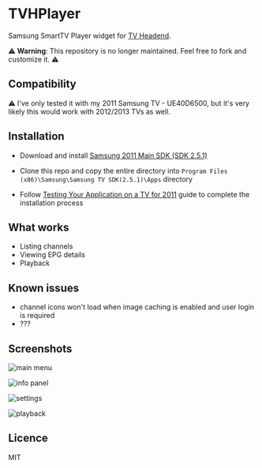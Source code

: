 # TVHPlayer

Samsung SmartTV Player widget for [TV Headend](https://tvheadend.org).

:warning: **Warning**: This repository is no longer maintained. Feel free to fork and customize it. :warning:

## Compatibility

:warning: I've only tested it with my 2011 Samsung TV - UE40D6500, but it's very likely this would work with 2012/2013 TVs as well.

## Installation

- Download and install [Samsung 2011 Main SDK (SDK 2.5.1)](http://samsungdforum.com/Devtools/SdkDownload)

- Clone this repo and copy the entire directory into `Program Files (x86)\Samsung\Samsung TV SDK(2.5.1)\Apps` directory
- Follow [Testing Your Application on a TV for 2011](https://developer.samsung.com/tv/develop/legacy-platform-library/art00121/index) guide to complete the installation process

## What works

- Listing channels
- Viewing EPG details
- Playback

## Known issues

- channel icons won't load when image caching is enabled and user login is required
- ???

## Screenshots

![main menu](https://raw.githubusercontent.com/gregpabian/tvhplayer/master/screen_main.png)

![info panel](https://raw.githubusercontent.com/gregpabian/tvhplayer/master/screen_info.png)

![settings](https://raw.githubusercontent.com/gregpabian/tvhplayer/master/screen_settings.png)

![playback](https://raw.githubusercontent.com/gregpabian/tvhplayer/master/screen_playback.png)

## Licence

MIT
